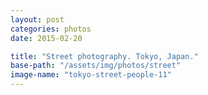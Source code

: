 ```yaml
---
layout: post
categories: photos
date: 2015-02-20

title: "Street photography. Tokyo, Japan."
base-path: "/assets/img/photos/street"
image-name: "tokyo-street-people-11"
---
```

